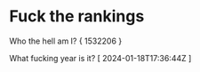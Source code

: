 # Fuck the rankings

Who the hell am I?
{ 1532206 }

What fucking year is it?
[ 2024-01-18T17:36:44Z ]
